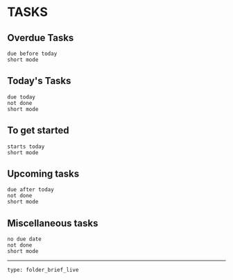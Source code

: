 # TASKS 
## Overdue Tasks
```tasks
due before today
short mode
```

## Today's Tasks
```tasks
due today
not done
short mode
```

## To get started
```tasks
starts today
short mode
```

## Upcoming tasks
```tasks
due after today
not done
short mode
```

## Miscellaneous tasks
```tasks
no due date
not done
short mode
```


____________________________________________________________________
 
```ccard
type: folder_brief_live
```
 
